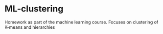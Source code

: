 # ML-clustering
Homework as part of the machine learning course. Focuses on clustering of K-means and hierarchies
